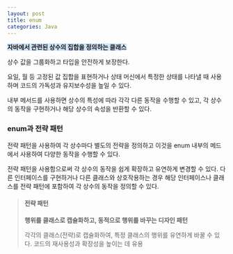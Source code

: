 ```yaml
---
layout: post
title: enum
categories: Java
---
```


<span style="background-color: #D0E4FC">**자바에서 관련된 상수의 집합을 정의하는 클래스**</span>

상수 값을 그룹화하고 타입을 안전하게 보장한다.  

요일, 월 등 고정된 값 집합을 표현하거나 상태 머신에서 특정한 상태를 나타낼 때 사용하며 코드의 가독성과 유지보수성을 높일 수 있다.  

내부 메서드를 사용하면 상수의 특성에 따라 각각 다른 동작을 수행할 수 있고, 각 상수의 동작을 구현하거나 해당 상수의 속성을 반환할 수 있다.  


### enum과 전략 패턴
전략 패턴을 사용하여 각 상수마다 별도의 전략을 정의하고 이것을 enum 내부의 메드에서 사용하여 다양한 동작을 수행할 수 있다.  

전략 패턴을 사용함으로써 각 상수의 동작을 쉽게 확장하고 유연하게 변경할 수 있다.
다른 인터페이스를 구현하거나 다른 클래스와 상호작용하는 경우 해당 인터페이스나 클래스를 전략 패턴에 포함하여 각 상수의 동작을 정의할 수 있다.



> #### 전략 패턴 
> **행위를 클래스로 캡슐화하고, 동적으로 행위를 바꾸는 디자인 패턴**  
> 
> 각각의 클래스(전략)로 캡슐화하여, 특정 클래스의 행위를 유연하게 바꿀 수 있다. 
> 코드의 재사용성과 확장성을 높이는 데 유용

